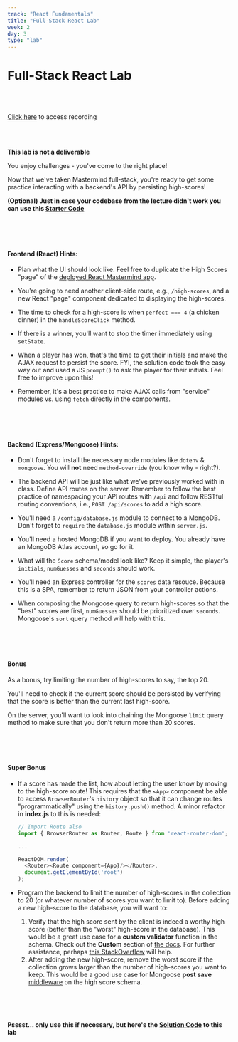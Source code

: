 ```yaml
---
track: "React Fundamentals"
title: "Full-Stack React Lab"
week: 2
day: 3
type: "lab"
---
```



# Full-Stack React Lab

<br>
<br>

[Click here](https://generalassembly.zoom.us/rec/share/_MZ-d4P5sXpOWaec1kL4YI0oOrz-eaa82iUc-_MMzRuZ96zT-f88Ox0_1rv6Eld5?startTime=1597876312000) to access recording

<br>
<br>


**This lab is not a deliverable**

You enjoy challenges - you've come to the right place!

Now that we've taken Mastermind full-stack, you're ready to get some practice interacting with a backend's API by persisting high-scores!

**(Optional) Just in case your codebase from the lecture didn't work you can use this <a href="/downloads/react_fundamentals/intro-to-full-stack-react-lab/starter-code/react-mastermind.zip" download>Starter Code</a>**

<br>
<br>
<br>



#### Frontend (React) Hints:

- Plan what the UI should look like. Feel free to duplicate the High Scores "page" of the [deployed React Mastermind app](https://sei-mastermind.herokuapp.com/).

- You're going to need another client-side route, e.g., `/high-scores`, and a new React "page" component dedicated to displaying the high-scores.

- The time to check for a high-score is when `perfect === 4` (a chicken dinner) in the `handleScoreClick` method.

- If there is a winner, you'll want to stop the timer immediately using `setState`.

- When a player has won, that's the time to get their initials and make the AJAX request to persist the score. FYI, the solution code took the easy way out and used a JS `prompt()` to ask the player for their initials. Feel free to improve upon this!

- Remember, it's a best practice to make AJAX calls from "service" modules vs. using `fetch` directly in the components.

<br>
<br>
<br>




#### Backend (Express/Mongoose) Hints:

- Don't forget to install the necessary node modules like `dotenv` & `mongoose`. You will **not** need `method-override` (you know why - right?).

- The backend API will be just like what we've previously worked with in class.  Define API routes on the server. Remember to follow the best practice of namespacing your API routes with `/api` and follow RESTful routing conventions, i.e., `POST /api/scores` to add a high score.

- You'll need a `/config/database.js` module to connect to a MongoDB. Don't forget to `require` the `database.js` module within `server.js`.  

- You'll need a hosted MongoDB if you want to deploy. You already have an MongoDB Atlas account, so go for it.

- What will the `Score` schema/model look like? Keep it simple, the player's `initials`, `numGuesses` and `seconds` should work.

- You'll need an Express controller for the `scores` data resouce.  Because this is a SPA, remember to return JSON from your controller actions.

- When composing the Mongoose query to return high-scores so that the "best" scores are first, `numGuesses` should be prioritized over `seconds`. Mongoose's `sort` query method will help with this.


<br>
<br>
<br>


#### Bonus

As a bonus, try limiting the number of high-scores to say, the top 20.

You'll need to check if the current score should be persisted by verifying that the score is better than the current last high-score.

On the server, you'll want to look into chaining the Mongoose `limit` query method to make sure that you don't return more than 20 scores.

<br>
<br>
<br>




#### Super Bonus

- If a score has made the list, how about letting the user know by moving to the high-score route! This requires that the `<App>` component be able to access `BrowserRouter`'s `history` object so that it can change routes "programmatically" using the `history.push()` method. A minor refactor in **index.js** to this is needed:

	```js
	// Import Route also
	import { BrowserRouter as Router, Route } from 'react-router-dom';
	
	...
	
	ReactDOM.render(
	  <Router><Route component={App}/></Router>,
	  document.getElementById('root')
	);
	```

- Program the backend to limit the number of high-scores in the collection to 20 (or whatever number of scores you want to limit to). Before adding a new high-score to the database, you will want to:
	1. Verify that the high score sent by the client is indeed a worthy high score (better than the "worst" high-score in the database). This would be a great use case for a **custom validator** function in the schema.  Check out the **Custom** section of [the docs](http://mongoosejs.com/docs/validation.html). For further assistance, perhaps [this StackOverflow](https://stackoverflow.com/questions/43962430/mongoose-how-to-prevent-mongodb-to-save-duplicate-email-records-in-database) will help.
	2. After adding the new high-score, remove the worst score if the collection grows larger than the number of high-scores you want to keep.  This would be a good use case for Mongoose **post save** [middleware](http://mongoosejs.com/docs/middleware.html) on the high score schema.


<br>
<br>
<br>



**Psssst... only use this if necessary, but here's the <a href="/downloads/react_fundamentals/intro-to-full-stack-react-lab/solution-code/react-mastermind.zip" download>Solution Code</a> to this lab**




